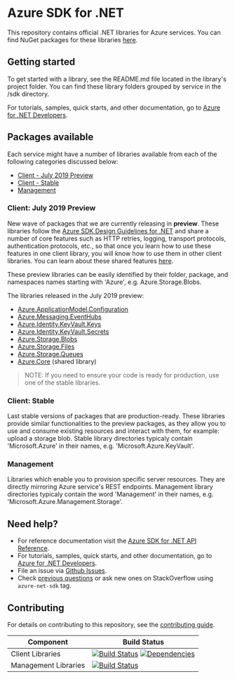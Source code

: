 # Azure SDK for .NET
This repository contains official .NET libraries for Azure services. You can find NuGet packages for these libraries [here](packages.md). 

## Getting started

To get started with a library, see the README.md file located in the library's project folder. You can find these library folders grouped by service in the /sdk directory.

For tutorials, samples, quick starts, and other documentation, go to [Azure for .NET Developers](https://docs.microsoft.com/en-us/dotnet/azure/).

## Packages available
Each service might have a number of libraries available from each of the following categories discussed below:

* [Client - July 2019 Preview](#Client-July-2019-Preview)
* [Client - Stable](#Client-Stable)
* [Management](#Management)

### Client: July 2019 Preview
New wave of packages that we are currently releasing in **preview**.
These libraries follow the [Azure SDK Design Guidelines for .NET](https://azuresdkspecs.z5.web.core.windows.net/DotNetSpec.html) and share a number of core features such as HTTP retries, logging, transport protocols, authentication protocols, etc., so that once you learn how to use these features in one client library, you will know how to use them in other client libraries. You can learn about these shared features [here](/sdk/core/Azure.Core/README.md).

These preview libraries can be easily identified by their folder, package, and namespaces names starting with 'Azure', e.g. Azure.Storage.Blobs. 

The libraries released in the July 2019 preview:
* [Azure.ApplicationModel.Configuration](/sdk/appconfiguration/Azure.ApplicationModel.Configuration/README.md)
* [Azure.Messaging.EventHubs](/sdk/eventhub/Azure.Messaging.EventHubs/README.md)
* [Azure.Identity.KeyVault.Keys](/sdk/keyvault/Azure.Security.KeyVault.Keys/Readme.md)
* [Azure.Identity.KeyVault.Secrets](/sdk/keyvault/Azure.Security.KeyVault.Secrets/Readme.md)
* [Azure.Storage.Blobs](/sdk/storage/Azure.Storage.Blobs/README.md)
* [Azure.Storage.Files](/sdk/storage/Azure.Storage.Files/README.md)
* [Azure.Storage.Queues](/sdk/storage/Azure.Storage.Queues/README.md)
* [Azure.Core](/sdk/core/Azure.Core/README.md) (shared library)

>NOTE: If you need to ensure your code is ready for production, use one of the stable libraries.

### Client: Stable
Last stable versions of packages that are production-ready. These libraries provide similar functionalities to the preview packages, as they allow you to use and consume existing resources and interact with them, for example: upload a storage blob. Stable library directories typicaly contain 'Microsoft.Azure' in their names, e.g. 'Microsoft.Azure.KeyVault'.

### Management
Libraries which enable you to provision specific server resources. They are directly mirroring Azure service's REST endpoints. Management library directories typicaly contain the word 'Management' in their names, e.g. 'Microsoft.Azure.Management.Storage'.

## Need help?
* For reference documentation visit the [Azure SDK for .NET API Reference](http://aka.ms/net-docs).
* For tutorials, samples, quick starts, and other documentation, go to [Azure for .NET Developers](https://docs.microsoft.com/en-us/dotnet/azure/).
* File an issue via [Github Issues](https://github.com/Azure/azure-sdk-for-net/issues/new/choose).
* Check [previous questions](https://stackoverflow.com/questions/tagged/azure-net-sdk) or ask new ones on StackOverflow using `azure-net-sdk` tag.

## Contributing
For details on contributing to this repository, see the [contributing guide](CONTRIBUTING.md).

| Component | Build Status |
| --------- | ------------ |
| Client Libraries | [![Build Status](https://dev.azure.com/azure-sdk/public/_apis/build/status/290?branchName=master)](https://dev.azure.com/azure-sdk/public/_build/latest?definitionId=290&branchName=master) [![Dependencies](https://img.shields.io/badge/dependencies-analyzed-blue.svg)](https://azuresdkartifacts.blob.core.windows.net/azure-sdk-for-net/dependencies/dependencies.html) |
| Management Libraries | [![Build Status](https://dev.azure.com/azure-sdk/public/_apis/build/status/529?branchName=master)](https://dev.azure.com/azure-sdk/public/_build/latest?definitionId=529&branchName=master) |
